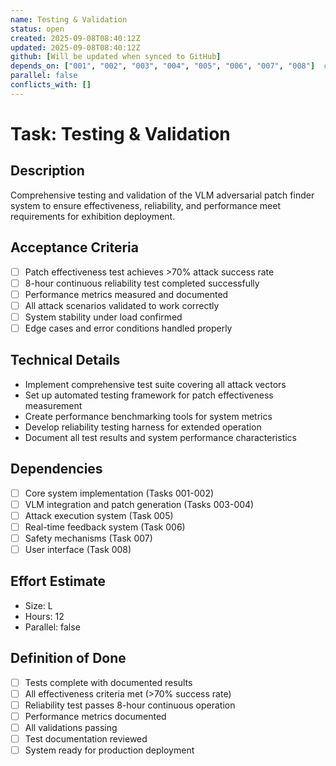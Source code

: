 ```yaml
---
name: Testing & Validation
status: open
created: 2025-09-08T08:40:12Z
updated: 2025-09-08T08:40:12Z
github: [Will be updated when synced to GitHub]
depends_on: ["001", "002", "003", "004", "005", "006", "007", "008"]  # List dependencies
parallel: false
conflicts_with: []
---
```


# Task: Testing & Validation

## Description
Comprehensive testing and validation of the VLM adversarial patch finder system to ensure effectiveness, reliability, and performance meet requirements for exhibition deployment.

## Acceptance Criteria
- [ ] Patch effectiveness test achieves >70% attack success rate
- [ ] 8-hour continuous reliability test completed successfully
- [ ] Performance metrics measured and documented
- [ ] All attack scenarios validated to work correctly
- [ ] System stability under load confirmed
- [ ] Edge cases and error conditions handled properly

## Technical Details
- Implement comprehensive test suite covering all attack vectors
- Set up automated testing framework for patch effectiveness measurement
- Create performance benchmarking tools for system metrics
- Develop reliability testing harness for extended operation
- Document all test results and system performance characteristics

## Dependencies
- [ ] Core system implementation (Tasks 001-002)
- [ ] VLM integration and patch generation (Tasks 003-004)
- [ ] Attack execution system (Task 005)
- [ ] Real-time feedback system (Task 006)
- [ ] Safety mechanisms (Task 007)
- [ ] User interface (Task 008)

## Effort Estimate
- Size: L
- Hours: 12
- Parallel: false

## Definition of Done
- [ ] Tests complete with documented results
- [ ] All effectiveness criteria met (>70% success rate)
- [ ] Reliability test passes 8-hour continuous operation
- [ ] Performance metrics documented
- [ ] All validations passing
- [ ] Test documentation reviewed
- [ ] System ready for production deployment